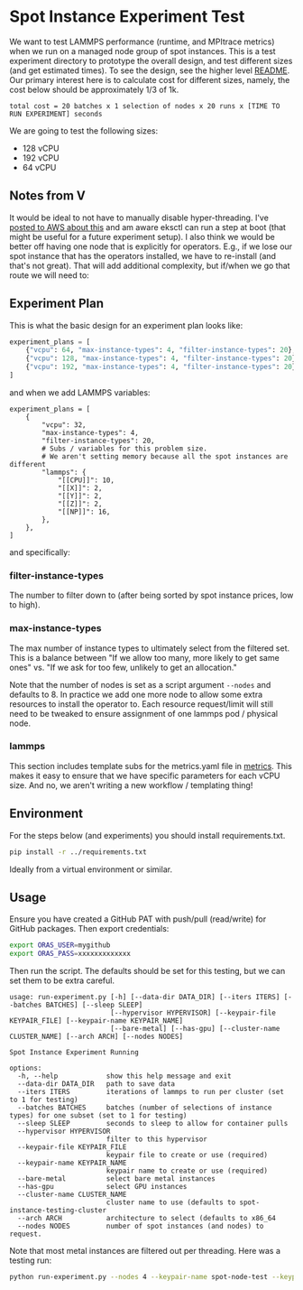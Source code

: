 # Spot Instance Experiment Test

We want to test LAMMPS performance (runtime, and MPItrace metrics) when we run on a managed node group
of spot instances. This is a test experiment directory to prototype the overall design, and test different sizes (and get estimated times). To see the design, see the higher level [README](../). Our primary interest here is to calculate cost
for different sizes, namely, the cost below should be approximately 1/3 of 1k.

```console
total cost = 20 batches x 1 selection of nodes x 20 runs x [TIME TO RUN EXPERIMENT] seconds
```

We are going to test the following sizes:

 - 128 vCPU
 - 192 vCPU
 - 64 vCPU

## Notes from V

It would be ideal to not have to manually disable hyper-threading. I've [posted to AWS about this]() and am aware eksctl can run a step at boot (that might be useful for a future experiment setup). I also think we would be better off having one node that is explicitly for operators. E.g., if we lose our spot instance that has the operators installed, we have to re-install (and that's not great).  That will add additional complexity, but if/when we go that route we will need to:

## Experiment Plan

This is what the basic design for an experiment plan looks like:

```python
experiment_plans = [
    {"vcpu": 64, "max-instance-types": 4, "filter-instance-types": 20},
    {"vcpu": 128, "max-instance-types": 4, "filter-instance-types": 20},
    {"vcpu": 192, "max-instance-types": 4, "filter-instance-types": 20},
]
```

and when we add LAMMPS variables:

```
experiment_plans = [
    {
        "vcpu": 32,
        "max-instance-types": 4,
        "filter-instance-types": 20,
        # Subs / variables for this problem size.
        # We aren't setting memory because all the spot instances are different
        "lammps": {
            "[[CPU]]": 10,
            "[[X]]": 2,
            "[[Y]]": 2,
            "[[Z]]": 2,
            "[[NP]]": 16,
        },
    },
]
```

and specifically:

### filter-instance-types

The number to filter down to (after being sorted by spot instance prices, low to high).

### max-instance-types

The max number of instance types to ultimately select from the filtered set.
This is a balance between "If we allow too many, more likely to get same ones" vs. "If we ask for too few, unlikely to get an allocation."

Note that the number of nodes is set as a script argument `--nodes` and defaults to 8. In practice we add one more node to allow some extra resources to install the operator to. Each resource request/limit will still need to be tweaked to ensure assignment of one lammps pod / physical node.

### lammps

This section includes template subs for the metrics.yaml file in [metrics](metrics). This makes it easy to ensure that we have
specific parameters for each vCPU size. And no, we aren't writing a new workflow / templating thing!

## Environment

For the steps below (and experiments) you should install requirements.txt.

```bash
pip install -r ../requirements.txt
```

Ideally from a virtual environment or similar.

## Usage

Ensure you have created a GitHub PAT with push/pull (read/write) for GitHub packages. Then
export credentials:

```bash
export ORAS_USER=mygithub
export ORAS_PASS=xxxxxxxxxxxxx
```

Then run the script. The defaults should be set for this testing, but we can set them to be extra careful.

```console
usage: run-experiment.py [-h] [--data-dir DATA_DIR] [--iters ITERS] [--batches BATCHES] [--sleep SLEEP]
                         [--hypervisor HYPERVISOR] [--keypair-file KEYPAIR_FILE] [--keypair-name KEYPAIR_NAME]
                         [--bare-metal] [--has-gpu] [--cluster-name CLUSTER_NAME] [--arch ARCH] [--nodes NODES]

Spot Instance Experiment Running

options:
  -h, --help            show this help message and exit
  --data-dir DATA_DIR   path to save data
  --iters ITERS         iterations of lammps to run per cluster (set to 1 for testing)
  --batches BATCHES     batches (number of selections of instance types) for one subset (set to 1 for testing)
  --sleep SLEEP         seconds to sleep to allow for container pulls
  --hypervisor HYPERVISOR
                        filter to this hypervisor
  --keypair-file KEYPAIR_FILE
                        keypair file to create or use (required)
  --keypair-name KEYPAIR_NAME
                        keypair name to create or use (required)
  --bare-metal          select bare metal instances
  --has-gpu             select GPU instances
  --cluster-name CLUSTER_NAME
                        cluster name to use (defaults to spot-instance-testing-cluster
  --arch ARCH           architecture to select (defaults to x86_64
  --nodes NODES         number of spot instances (and nodes) to request.
```

Note that most metal instances are filtered out per threading.
Here was a testing run:

```bash
python run-experiment.py --nodes 4 --keypair-name spot-node-test --keypair-file ./spot-node-test.pem
```
